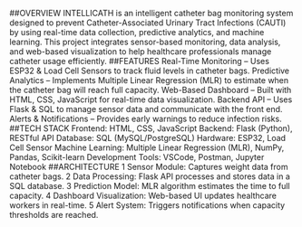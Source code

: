 ##OVERVIEW
INTELLICATH is an intelligent catheter bag monitoring system designed to prevent Catheter-Associated Urinary Tract Infections (CAUTI) by using real-time data collection, predictive analytics, and machine learning. This project integrates sensor-based monitoring, data analysis, and web-based visualization to help healthcare professionals manage catheter usage efficiently.
##FEATURES
Real-Time Monitoring – Uses ESP32 & Load Cell Sensors to track fluid levels in catheter bags.
Predictive Analytics – Implements Multiple Linear Regression (MLR) to estimate when the catheter bag will reach full capacity.
Web-Based Dashboard – Built with HTML, CSS, JavaScript for real-time data visualization.
Backend API – Uses Flask & SQL to manage sensor data and communicate with the front end.
Alerts & Notifications – Provides early warnings to reduce infection risks.
##TECH STACK
Frontend: HTML, CSS, JavaScript
Backend: Flask (Python), RESTful API
Database: SQL (MySQL/PostgreSQL)
Hardware: ESP32, Load Cell Sensor
Machine Learning: Multiple Linear Regression (MLR), NumPy, Pandas, Scikit-learn
Development Tools: VSCode, Postman, Jupyter Notebook
##ARCHITECTURE
1️ Sensor Module: Captures weight data from catheter bags.
2️ Data Processing: Flask API processes and stores data in a SQL database.
3️ Prediction Model: MLR algorithm estimates the time to full capacity.
4️ Dashboard Visualization: Web-based UI updates healthcare workers in real-time.
5️ Alert System: Triggers notifications when capacity thresholds are reached.
